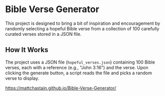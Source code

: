 # Bible Verse Generator

This project is designed to bring a bit of inspiration and encouragement by randomly selecting a hopeful Bible verse from a collection of 100 carefully curated verses stored in a JSON file.

## How It Works
The project uses a JSON file (`hopeful_verses.json`) containing 100 Bible verses, each with a reference (e.g., "John 3:16") and the verse. Upon clicking the generate button, a script reads the file and picks a random verse to display.

https://mattchastain.github.io/Bible-Verse-Generator/